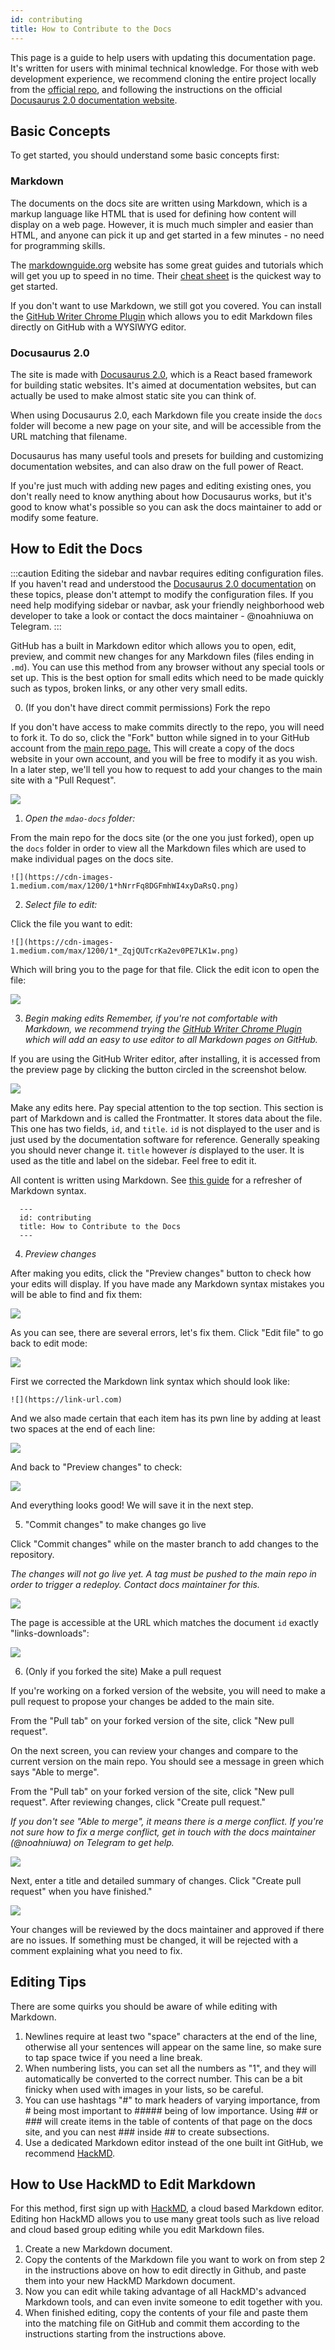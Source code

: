 ```yaml
---
id: contributing
title: How to Contribute to the Docs
---
```


This page is a guide to help users with updating this documentation page. It's written for users with minimal technical knowledge. For those with web development experience, we recommend cloning the entire project locally from the [official repo](https://github.com/MantraDAO/mdao-docs), and following the instructions on the official [Docusaurus 2.0 documentation website](https://v2.docusaurus.io/docs/installation#running-the-development-server). 

## Basic Concepts

To get started, you should understand some basic concepts first:

### Markdown

The documents on the docs site are written using Markdown, which is a markup language like HTML that is used for defining how content will display on a web page. However, it is much much simpler and easier than HTML, and anyone can pick it up and get started in a few minutes - no need for programming skills. 

The [markdownguide.org](https://www.markdownguide.org/) website has some great guides and tutorials which will get you up to speed in no time. Their [cheat sheet](https://www.markdownguide.org/cheat-sheet/) is the quickest way to get started.

If you don't want to use Markdown, we still got you covered. You can install the [GitHub Writer Chrome Plugin](https://ckeditor.com/github-writer/) which allows you to edit Markdown files directly on GitHub with a WYSIWYG editor.

### Docusaurus 2.0

The site is made with [Docusaurus 2.0](https://v2.docusaurus.io/docs/), which is a React based framework for building static websites. It's aimed at documentation websites, but can actually be used to make almost static site you can think of. 

When using Docusaurus 2.0, each Markdown file you create inside the `docs` folder will become a new page on your site, and will be accessible from the URL matching that filename.

Docusaurus has many useful tools and presets for building and customizing documentation websites, and can also draw on the full power of React. 

If you're just much with adding new pages and editing existing ones, you don't really need to know anything about how Docusaurus works, but it's good to know what's possible so you can ask the docs maintainer to add or modify some feature.


## How to Edit the Docs

:::caution
Editing the sidebar and navbar requires editing configuration files. If you haven't read and understood the [Docusaurus 2.0 documentation](https://v2.docusaurus.io/docs/) on these topics, please don't attempt to modify the configuration files. If you need help modifying sidebar or navbar, ask your friendly neighborhood web developer to take a look or contact the docs maintainer - @noahniuwa on Telegram.
:::


GitHub has a built in Markdown editor which allows you to open, edit, preview, and commit new changes for any Markdown files (files ending in `.md`). You can use this method from any browser without any special tools or set up. This is the best option for small edits which need to be made quickly such as typos, broken links, or any other very small edits.

0. (If you don't have direct commit permissions) Fork the repo

  If you don't have access to make commits directly to the repo, you will need to fork it. To do so, click the "Fork" button while signed in to your GitHub account from the [main repo page.](https://github.com/MantraDAO/mdao-docs) This will create a copy of the docs website in your own account, and you will be free to modify it as you wish. In a later step, we'll tell you how to request to add your changes to the main site with a "Pull Request".

![](https://cdn-images-1.medium.com/max/1200/1*IxE11sUFcIuS6AZ_CDr7aQ.png)

1. *Open the `mdao-docs` folder:*  
    
  From the main repo for the docs site (or the one you just forked), open up the `docs` folder in order to view all the Markdown files which are used to make individual pages on the docs site.     
   
    ![](https://cdn-images-1.medium.com/max/1200/1*hNrrFq8DGFmhWI4xyDaRsQ.png)     
  
2. *Select file to edit:*

  Click the file you want to edit:

    ![](https://cdn-images-1.medium.com/max/1200/1*_ZqjQUTcrKa2ev0PE7LK1w.png)

  Which will bring you to the page for that file. Click the edit icon to open the file:

  ![](https://cdn-images-1.medium.com/max/1200/1*9zYKJvqVu6S7xd__8qeTGQ.png)

3. *Begin making edits*
  *Remember, if you're  not comfortable with Markdown, we recommend trying the [GitHub Writer Chrome Plugin](https://ckeditor.com/github-writer/) which will add an easy to use editor to all Markdown pages on GitHub.*

  If you are using the GitHub Writer editor, after installing, it is accessed from the preview page by clicking the button circled in the screenshot below.

  ![](https://cdn-images-1.medium.com/max/1200/1*WZ9z884Fdp-H_hsgH-uCQg.png)

  Make any edits here. Pay special attention to the top section. This section is part of Markdown and is called the Frontmatter. It stores data about the file. This one has two fields, `id`, and `title`. `id` is not displayed to the user and is just used by the documentation software for reference. Generally speaking you should never change it. `title` however *is* displayed to the user. It is used as the title and label on the sidebar. Feel free to edit it. 

  All content is written using Markdown. See [this guide](https://www.markdownguide.org/) for a refresher of Markdown syntax.
 
  ```
    ---
    id: contributing
    title: How to Contribute to the Docs
    ---
  ```

4. *Preview changes*

  After making you edits, click the "Preview changes" button to check how your edits will display. If you have made any Markdown syntax mistakes you will be able to find and fix them:

  ![](https://cdn-images-1.medium.com/max/1200/1*f56x6Bueqr6xRCFYRZgfEw.png)

  As you can see, there are several errors, let's fix them. Click "Edit file" to go back to edit mode:

  ![](https://cdn-images-1.medium.com/max/1200/1*0OtSKo5c7Krk7b00CXkRaw.png)

  First we corrected the Markdown link syntax which should look like:

 `![](https://link-url.com)`

  And we also made certain that each item has its pwn line by adding at least two spaces at the end of each line:

 ![](https://cdn-images-1.medium.com/max/1200/1*PQG9h5UNsuFngG2lFLWfeQ.png)

  And back to "Preview changes" to check:

  ![](https://cdn-images-1.medium.com/max/1200/1*jKJnK-AiTqc81jaUff7RYw.png)

  And everything looks good! We will save it in the next step.

5. "Commit changes" to make changes go live 

  Click "Commit changes" while on the master branch to add changes to the repository.

  *The changes will not go live yet. A tag must be pushed to the main repo in order to trigger a redeploy. Contact docs maintainer for this.*  

  ![](https://cdn-images-1.medium.com/max/1200/1*PKlPzgTB_dyZG_MOLwh2Jw.png)

  The page is accessible at the URL which matches the document `id` exactly "links-downloads":

  ![](https://cdn-images-1.medium.com/max/1200/1*2BB_5SlS_EXhVox9PUtFxQ.png)

 
6. (Only if you forked the site) Make a pull request

  If you're working on a forked version of the website, you will need to make a pull request to propose your changes be added to the main site.

  From the "Pull tab" on your forked version of the site, click "New pull request". 

  On the next screen, you can review your changes and compare to the current version on the main repo. You should see a message in green which says "Able to merge". 

  From the "Pull tab" on your forked version of the site, click "New pull request". After reviewing changes, click "Create pull request."

  *If you don't see "Able to merge", it means there is a merge conflict. If you're not sure how to fix a merge conflict, get in touch with the docs maintainer (@noahniuwa) on Telegram to get help.*

  ![](https://cdn-images-1.medium.com/max/1200/1*OogG5ZXPCiA-mZCqH4K2IA.png)

  Next, enter a title and detailed summary of changes. Click "Create pull request" when you have finished."

  ![](https://cdn-images-1.medium.com/max/1200/1*Fk7WHNgQ2SZnCyOQ0xFUBw.png)

  Your changes will be reviewed by the docs maintainer and approved if there are no issues. If something must be changed, it will be rejected with a comment explaining what you need to fix. 

## Editing Tips

There are some quirks you should be aware of while editing with Markdown.

1. Newlines require at least two "space" characters at the end of the line, otherwise all your sentences will appear on the same line, so make sure to tap space twice if you need a line break.
1. When numbering lists, you can set all the numbers as "1", and they will automatically be converted to the correct number. This can be a bit finicky when used with images in your lists, so be careful. 
1. You can use hashtags "#" to mark headers of varying importance, from # being most important to ##### being of low importance. Using ## or ### will create items in the table of contents of that page on the docs site, and you can nest ### inside ## to create subsections. 
1. Use a dedicated Markdown editor instead of the one built int GitHub, we recommend [HackMD](https://hackmd.io/).

## How to Use HackMD to Edit Markdown 

For this method, first sign up with [HackMD](https://hackmd.io/), a cloud based Markdown editor. Editing hon HackMD allows you to use many great tools such as live reload and cloud based group editing while you edit Markdown files.

1. Create a new Markdown document. 
2. Copy the contents of the Markdown file you want to work on from step 2 in the instructions above on how to edit directly in Github, and paste them into your new HackMD Markdown document. 
3. Now you can edit while taking advantage of all HackMD's advanced Markdown tools, and can even invite someone to edit together with you.
4. When finished editing, copy the contents of your file and paste them into the matching file on GitHub and commit them according to the instructions starting from the instructions above.
 